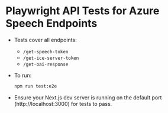 # Playwright API Tests for Azure Speech Endpoints

- Tests cover all endpoints:

  - `/get-speech-token`
  - `/get-ice-server-token`
  - `/get-oai-response`

- To run:

  ```sh
  npm run test:e2e
  ```

- Ensure your Next.js dev server is running on the default port (http://localhost:3000) for tests to pass.
